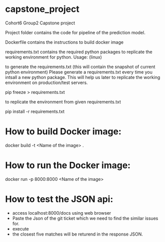 # capstone_project
Cohort6 Group2 Capstone project

Project folder contains the code for pipeline of the prediction model.

Dockerfile contains the instructions to build docker image

requirements.txt contains the required python packages to replicate the working environment for python.
Usage: (linux)

to generate the requirements.txt (this will contain the snapshot of current python environment)
Please generate a requirements.txt every time you intsall a new python package.
This will help us later to replicate the working environment on production/test servers.

pip freeze > requirements.txt

to replicate the environment from given requirements.txt

pip install -r requirements.txt


# How to build Docker image:
docker build -t \<Name of the image\> .

# How to run the Docker image:
docker run -p 8000:8000  \<Name of the image\>

# How to test the JSON api:
* access localhost:8000/docs using web browser
* Paste the Json of the git ticket which we need to find the similar issues for.
* execute
* the closest five matches will be returend in the response JSON.
